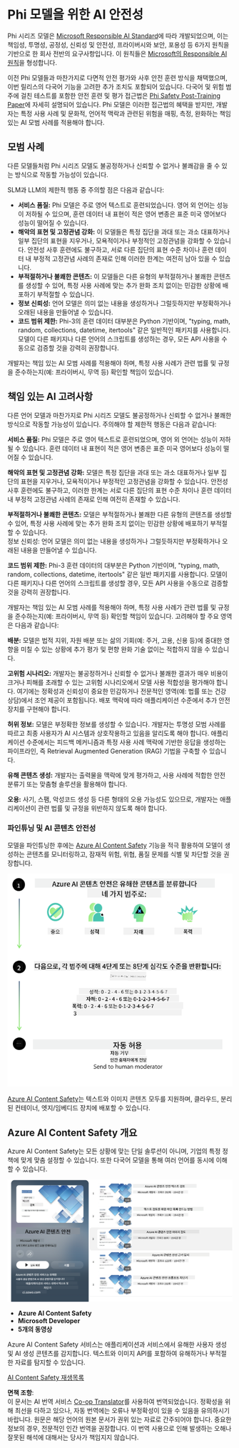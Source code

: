 <!--
CO_OP_TRANSLATOR_METADATA:
{
  "original_hash": "c8273672cc57df2be675407a1383aaf0",
  "translation_date": "2025-05-08T06:13:53+00:00",
  "source_file": "md/01.Introduction/01/01.AISafety.md",
  "language_code": "ko"
}
-->
# Phi 모델을 위한 AI 안전성  
Phi 시리즈 모델은 [Microsoft Responsible AI Standard](https://query.prod.cms.rt.microsoft.com/cms/api/am/binary/RE5cmFl)에 따라 개발되었으며, 이는 책임성, 투명성, 공정성, 신뢰성 및 안전성, 프라이버시와 보안, 포용성 등 6가지 원칙을 기반으로 한 회사 전반의 요구사항입니다. 이 원칙들은 [Microsoft의 Responsible AI 원칙](https://www.microsoft.com/ai/responsible-ai)을 형성합니다.  

이전 Phi 모델들과 마찬가지로 다면적 안전 평가와 사후 안전 훈련 방식을 채택했으며, 이번 릴리스의 다국어 기능을 고려한 추가 조치도 포함되어 있습니다. 다국어 및 위험 범주에 걸친 테스트를 포함한 안전 훈련 및 평가 접근법은 [Phi Safety Post-Training Paper](https://arxiv.org/abs/2407.13833)에 자세히 설명되어 있습니다. Phi 모델은 이러한 접근법의 혜택을 받지만, 개발자는 특정 사용 사례 및 문화적, 언어적 맥락과 관련된 위험을 매핑, 측정, 완화하는 책임 있는 AI 모범 사례를 적용해야 합니다.  

## 모범 사례  

다른 모델들처럼 Phi 시리즈 모델도 불공정하거나 신뢰할 수 없거나 불쾌감을 줄 수 있는 방식으로 작동할 가능성이 있습니다.  

SLM과 LLM의 제한적 행동 중 주의할 점은 다음과 같습니다:  

- **서비스 품질:** Phi 모델은 주로 영어 텍스트로 훈련되었습니다. 영어 외 언어는 성능이 저하될 수 있으며, 훈련 데이터 내 표현이 적은 영어 변종은 표준 미국 영어보다 성능이 떨어질 수 있습니다.  
- **해악의 표현 및 고정관념 강화:** 이 모델들은 특정 집단을 과대 또는 과소 대표하거나 일부 집단의 표현을 지우거나, 모욕적이거나 부정적인 고정관념을 강화할 수 있습니다. 안전성 사후 훈련에도 불구하고, 서로 다른 집단의 표현 수준 차이나 훈련 데이터 내 부정적 고정관념 사례의 존재로 인해 이러한 한계는 여전히 남아 있을 수 있습니다.  
- **부적절하거나 불쾌한 콘텐츠:** 이 모델들은 다른 유형의 부적절하거나 불쾌한 콘텐츠를 생성할 수 있어, 특정 사용 사례에 맞는 추가 완화 조치 없이는 민감한 상황에 배포하기 부적절할 수 있습니다.  
- **정보 신뢰성:** 언어 모델은 의미 없는 내용을 생성하거나 그럴듯하지만 부정확하거나 오래된 내용을 만들어낼 수 있습니다.  
- **코드 범위 제한:** Phi-3의 훈련 데이터 대부분은 Python 기반이며, "typing, math, random, collections, datetime, itertools" 같은 일반적인 패키지를 사용합니다. 모델이 다른 패키지나 다른 언어의 스크립트를 생성하는 경우, 모든 API 사용을 수동으로 검증할 것을 강력히 권장합니다.  

개발자는 책임 있는 AI 모범 사례를 적용해야 하며, 특정 사용 사례가 관련 법률 및 규정을 준수하는지(예: 프라이버시, 무역 등) 확인할 책임이 있습니다.  

## 책임 있는 AI 고려사항  

다른 언어 모델과 마찬가지로 Phi 시리즈 모델도 불공정하거나 신뢰할 수 없거나 불쾌한 방식으로 작동할 가능성이 있습니다. 주의해야 할 제한적 행동은 다음과 같습니다:  

**서비스 품질:** Phi 모델은 주로 영어 텍스트로 훈련되었으며, 영어 외 언어는 성능이 저하될 수 있습니다. 훈련 데이터 내 표현이 적은 영어 변종은 표준 미국 영어보다 성능이 떨어질 수 있습니다.  

**해악의 표현 및 고정관념 강화:** 모델은 특정 집단을 과대 또는 과소 대표하거나 일부 집단의 표현을 지우거나, 모욕적이거나 부정적인 고정관념을 강화할 수 있습니다. 안전성 사후 훈련에도 불구하고, 이러한 한계는 서로 다른 집단의 표현 수준 차이나 훈련 데이터 내 부정적 고정관념 사례의 존재로 인해 여전히 존재할 수 있습니다.  

**부적절하거나 불쾌한 콘텐츠:** 모델은 부적절하거나 불쾌한 다른 유형의 콘텐츠를 생성할 수 있어, 특정 사용 사례에 맞는 추가 완화 조치 없이는 민감한 상황에 배포하기 부적절할 수 있습니다.  
정보 신뢰성: 언어 모델은 의미 없는 내용을 생성하거나 그럴듯하지만 부정확하거나 오래된 내용을 만들어낼 수 있습니다.  

**코드 범위 제한:** Phi-3 훈련 데이터의 대부분은 Python 기반이며, "typing, math, random, collections, datetime, itertools" 같은 일반 패키지를 사용합니다. 모델이 다른 패키지나 다른 언어의 스크립트를 생성할 경우, 모든 API 사용을 수동으로 검증할 것을 강력히 권장합니다.  

개발자는 책임 있는 AI 모범 사례를 적용해야 하며, 특정 사용 사례가 관련 법률 및 규정을 준수하는지(예: 프라이버시, 무역 등) 확인할 책임이 있습니다. 고려해야 할 주요 영역은 다음과 같습니다:  

**배분:** 모델은 법적 지위, 자원 배분 또는 삶의 기회(예: 주거, 고용, 신용 등)에 중대한 영향을 미칠 수 있는 상황에 추가 평가 및 편향 완화 기술 없이는 적합하지 않을 수 있습니다.  

**고위험 시나리오:** 개발자는 불공정하거나 신뢰할 수 없거나 불쾌한 결과가 매우 비용이 크거나 피해를 초래할 수 있는 고위험 시나리오에서 모델 사용 적합성을 평가해야 합니다. 여기에는 정확성과 신뢰성이 중요한 민감하거나 전문적인 영역(예: 법률 또는 건강 상담)에서 조언 제공이 포함됩니다. 배포 맥락에 따라 애플리케이션 수준에서 추가 안전장치를 구현해야 합니다.  

**허위 정보:** 모델은 부정확한 정보를 생성할 수 있습니다. 개발자는 투명성 모범 사례를 따르고 최종 사용자가 AI 시스템과 상호작용하고 있음을 알리도록 해야 합니다. 애플리케이션 수준에서는 피드백 메커니즘과 특정 사용 사례 맥락에 기반한 응답을 생성하는 파이프라인, 즉 Retrieval Augmented Generation (RAG) 기법을 구축할 수 있습니다.  

**유해 콘텐츠 생성:** 개발자는 출력물을 맥락에 맞게 평가하고, 사용 사례에 적합한 안전 분류기 또는 맞춤형 솔루션을 활용해야 합니다.  

**오용:** 사기, 스팸, 악성코드 생성 등 다른 형태의 오용 가능성도 있으므로, 개발자는 애플리케이션이 관련 법률 및 규정을 위반하지 않도록 해야 합니다.  

### 파인튜닝 및 AI 콘텐츠 안전성  

모델을 파인튜닝한 후에는 [Azure AI Content Safety](https://learn.microsoft.com/azure/ai-services/content-safety/overview) 기능을 적극 활용하여 모델이 생성하는 콘텐츠를 모니터링하고, 잠재적 위험, 위협, 품질 문제를 식별 및 차단할 것을 권장합니다.  

![Phi3AISafety](../../../../../translated_images/01.phi3aisafety.c0d7fc42f5a5c40507c5e8be556615b8377a63b8764865d057d4faac3757a478.ko.png)  

[Azure AI Content Safety](https://learn.microsoft.com/azure/ai-services/content-safety/overview)는 텍스트와 이미지 콘텐츠 모두를 지원하며, 클라우드, 분리된 컨테이너, 엣지/임베디드 장치에 배포할 수 있습니다.  

## Azure AI Content Safety 개요  

Azure AI Content Safety는 모든 상황에 맞는 단일 솔루션이 아니며, 기업의 특정 정책에 맞게 맞춤 설정할 수 있습니다. 또한 다국어 모델을 통해 여러 언어를 동시에 이해할 수 있습니다.  

![AIContentSafety](../../../../../translated_images/01.AIcontentsafety.a288819b8ce8da1a56cf708aff010a541799d002ae7ae84bb819b19ab8950591.ko.png)  

- **Azure AI Content Safety**  
- **Microsoft Developer**  
- **5개의 동영상**  

Azure AI Content Safety 서비스는 애플리케이션과 서비스에서 유해한 사용자 생성 및 AI 생성 콘텐츠를 감지합니다. 텍스트와 이미지 API를 포함하여 유해하거나 부적절한 자료를 탐지할 수 있습니다.  

[AI Content Safety 재생목록](https://www.youtube.com/playlist?list=PLlrxD0HtieHjaQ9bJjyp1T7FeCbmVcPkQ)

**면책 조항**:  
이 문서는 AI 번역 서비스 [Co-op Translator](https://github.com/Azure/co-op-translator)를 사용하여 번역되었습니다. 정확성을 위해 최선을 다하고 있으나, 자동 번역에는 오류나 부정확성이 있을 수 있음을 유의하시기 바랍니다. 원문은 해당 언어의 원본 문서가 권위 있는 자료로 간주되어야 합니다. 중요한 정보의 경우, 전문적인 인간 번역을 권장합니다. 이 번역 사용으로 인해 발생하는 오해나 잘못된 해석에 대해서는 당사가 책임지지 않습니다.